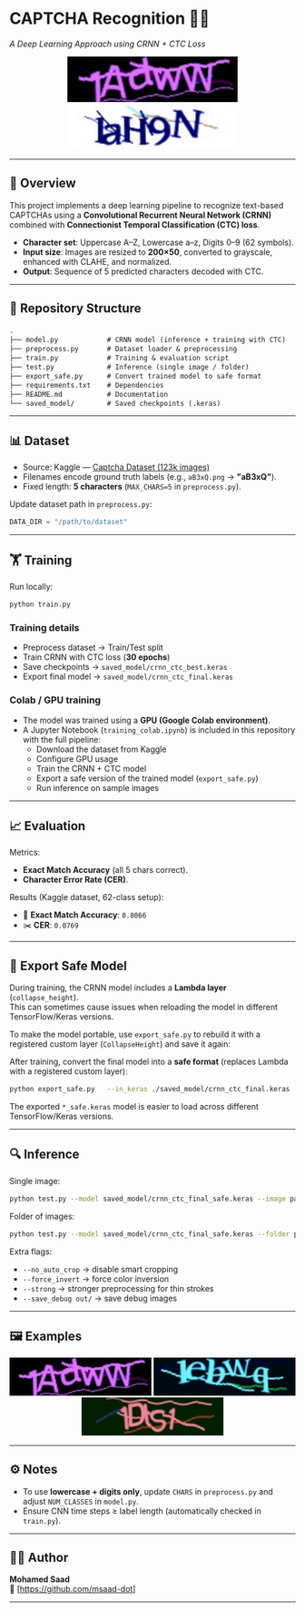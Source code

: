 # CAPTCHA Recognition 🔐🤖
*A Deep Learning Approach using CRNN + CTC Loss*

<p align="center">
  <img src="docs/sample1.jpg" alt="Captcha Sample" width="300"/>
  <img src="docs/sample2.jpg" alt="Captcha Sample" width="300"/>
</p>

---

## 📌 Overview
This project implements a deep learning pipeline to recognize text-based CAPTCHAs using a **Convolutional Recurrent Neural Network (CRNN)** combined with **Connectionist Temporal Classification (CTC) loss**.  

- **Character set**: Uppercase A–Z, Lowercase a–z, Digits 0–9 (62 symbols).  
- **Input size**: Images are resized to **200×50**, converted to grayscale, enhanced with CLAHE, and normalized.  
- **Output**: Sequence of 5 predicted characters decoded with CTC.  

---

## 📂 Repository Structure
```
.
├── model.py            # CRNN model (inference + training with CTC)
├── preprocess.py       # Dataset loader & preprocessing
├── train.py            # Training & evaluation script
├── test.py             # Inference (single image / folder)
├── export_safe.py      # Convert trained model to safe format
├── requirements.txt    # Dependencies
├── README.md           # Documentation
└── saved_model/        # Saved checkpoints (.keras)
```

---

## 📊 Dataset
- Source: Kaggle — [Captcha Dataset (123k images)](https://www.kaggle.com/datasets/parsasam/captcha-dataset)  
- Filenames encode ground truth labels (e.g., `aB3xQ.png` → **"aB3xQ"**).  
- Fixed length: **5 characters** (`MAX_CHARS=5` in `preprocess.py`).  

Update dataset path in `preprocess.py`:
```python
DATA_DIR = "/path/to/dataset"
```

---

## 🏋️ Training

Run locally:
```bash
python train.py
```

### Training details
- Preprocess dataset → Train/Test split  
- Train CRNN with CTC loss (**30 epochs**)  
- Save checkpoints → `saved_model/crnn_ctc_best.keras`  
- Export final model → `saved_model/crnn_ctc_final.keras`  

### Colab / GPU training
- The model was trained using a **GPU (Google Colab environment)**.  
- A Jupyter Notebook (`training_colab.ipynb`) is included in this repository with the full pipeline:
  * Download the dataset from Kaggle  
  * Configure GPU usage  
  * Train the CRNN + CTC model  
  * Export a safe version of the trained model (`export_safe.py`)  
  * Run inference on sample images  

---

## 📈 Evaluation
Metrics:
- **Exact Match Accuracy** (all 5 chars correct).  
- **Character Error Rate (CER)**.  

Results (Kaggle dataset, 62-class setup):  
- 🎯 **Exact Match Accuracy**: `0.8066`  
- ✂️ **CER**: `0.0769`  

---

## 🔄 Export Safe Model
During training, the CRNN model includes a **Lambda layer** (`collapse_height`).  
This can sometimes cause issues when reloading the model in different TensorFlow/Keras versions.  

To make the model portable, use `export_safe.py` to rebuild it with a registered custom layer (`CollapseHeight`) and save it again:  

After training, convert the final model into a **safe format** (replaces Lambda with a registered custom layer):

```bash
python export_safe.py   --in_keras ./saved_model/crnn_ctc_final.keras   --out_keras ./saved_model/crnn_ctc_final_safe.keras
```

The exported `*_safe.keras` model is easier to load across different TensorFlow/Keras versions.

---

## 🔍 Inference
Single image:
```bash
python test.py --model saved_model/crnn_ctc_final_safe.keras --image path/to/captcha.jpg
```

Folder of images:
```bash
python test.py --model saved_model/crnn_ctc_final_safe.keras --folder path/to/images --limit 50
```

Extra flags:
- `--no_auto_crop` → disable smart cropping  
- `--force_invert` → force color inversion  
- `--strong` → stronger preprocessing for thin strokes  
- `--save_debug out/` → save debug images  

---

## 🖼️ Examples
<p align="center">
  <img src="docs/sample1.jpg" alt="Sample 1" width="250"/>
  <img src="docs/sample4.jpg" alt="Sample 2" width="250"/>
  <img src="docs/sample5.jpg" alt="Sample 3" width="250"/>
</p>

---

## ⚙️ Notes
- To use **lowercase + digits only**, update `CHARS` in `preprocess.py` and adjust `NUM_CLASSES` in `model.py`.  
- Ensure CNN time steps ≥ label length (automatically checked in `train.py`).  

---

## 👨‍💻 Author
**Mohamed Saad**  
💼 [https://github.com/msaad-dot]  

---
